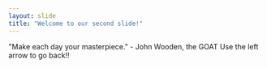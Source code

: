 ```yaml
---
layout: slide
title: "Welcome to our second slide!"
---
```

"Make each day your masterpiece." - John Wooden, the GOAT 
Use the left arrow to go back!!
